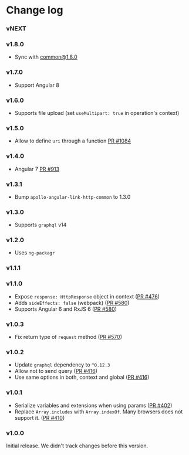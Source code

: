 # Change log

### vNEXT

### v1.8.0

- Sync with common@1.8.0

### v1.7.0

- Support Angular 8

### v1.6.0

- Supports file upload (set `useMultipart: true` in operation's context)

### v1.5.0

- Allow to define `uri` through a function [PR #1084](https://github.com/apollographql/apollo-angular/pull/1084)

### v1.4.0

- Angular 7 [PR #913](https://github.com/apollographql/apollo-angular/pull/913)

### v1.3.1

- Bump `apollo-angular-link-http-common` to 1.3.0

### v1.3.0

- Supports `graphql` v14

### v1.2.0

- Uses `ng-packagr`

### v1.1.1

### v1.1.0

- Expose `response: HttpResponse` object in context ([PR #476](https://github.com/apollographql/apollo-angular/pull/476))
- Adds `sideEffects: false` (webpack) ([PR #580](https://github.com/apollographql/apollo-angular/pull/580))
- Supports Angular 6 and RxJS 6 ([PR #580](https://github.com/apollographql/apollo-angular/pull/580))

### v1.0.3

- Fix return type of `request` method ([PR #570](https://github.com/apollographql/apollo-angular/pull/570))

### v1.0.2

- Update `graphql` dependency to `^0.12.3`
- Allow not to send query
  ([PR #416](https://github.com/apollographql/apollo-angular/pull/416))
- Use same options in both, context and global
  ([PR #416](https://github.com/apollographql/apollo-angular/pull/416))

### v1.0.1

- Serialize variables and extensions when using params
  ([PR #402](https://github.com/apollographql/apollo-angular/pull/402))
- Replace `Array.includes` with `Array.indexOf`. Many browsers does not support
  it. ([PR #410](https://github.com/apollographql/apollo-angular/pull/410))

### v1.0.0

Initial release. We didn't track changes before this version.
